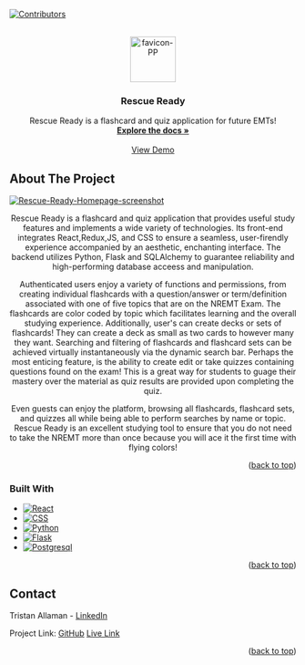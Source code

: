<!-- Improved compatibility of back to top link: See: https://github.com/othneildrew/Best-README-Template/pull/73 -->
<a name="readme-top"></a>
<!--
*** Thanks for checking out the Best-README-Template. If you have a suggestion
*** that would make this better, please fork the repo and create a pull request
*** or simply open an issue with the tag "enhancement".
*** Don't forget to give the project a star!
*** Thanks again! Now go create something AMAZING! :D
-->



<!-- PROJECT SHIELDS -->
<!--
*** I'm using markdown "reference style" links for readability.
*** Reference links are enclosed in brackets [ ] instead of parentheses ( ).
*** See the bottom of this document for the declaration of the reference variables
*** for contributors-url, forks-url, etc. This is an optional, concise syntax you may use.
*** https://www.markdownguide.org/basic-syntax/#reference-style-links
-->
[![Contributors][contributors-shield]][contributors-url]


<!-- PROJECT LOGO -->
<br />
<div align="center">
  <a href="https://github.com/LukeConnors/PledgePalooza">
    <img  alt="favicon-PP" src="https://github.com/Tristanleif1/TristansAirBnB/assets/109706371/7b26aea7-0173-491b-9e0e-11c2a4f5c6c1"  width="80" height="80">
  </a>

<h3 align="center">Rescue Ready</h3>

  <p align="center">
    Rescue Ready is a flashcard and quiz application for future EMTs!
    <br />
    <a href="https://github.com/Tristanleif1/NREMT-prep-app/wiki"><strong>Explore the docs »</strong></a>
    <br />
    <br />
    <a href="https://rescue-ready.onrender.com/">View Demo</a>
  </p>
</div>



<!-- ABOUT THE PROJECT -->
## About The Project

[![Rescue-Ready-Homepage-screenshot][product-screenshot]](https://pledgepalooza.onrender.com/)

<p align="center">
Rescue Ready is a flashcard and quiz application that provides useful study features and implements a wide variety of technologies. Its front-end integrates React,Redux,JS, and CSS to ensure a seamless, user-firendly experience accompanied by an aesthetic, enchanting interface. The backend utilizes Python, Flask and SQLAlchemy to guarantee reliability and high-performing database acceess and manipulation.
</p>
  
<p align="center">
Authenticated users enjoy a variety of functions and permissions, from creating individual flashcards with a question/answer or term/definition associated with one of five topics that are on the NREMT Exam. The flashcards are color coded by topic which facilitates learning and the overall studying experience. Additionally, user's can create decks or sets of flashcards! They can create a deck as small as two cards to however many they want. Searching and filtering of flashcards and flashcard sets can be achieved virtually instantaneously via the dynamic search bar. Perhaps the most enticing feature, is the ability to create edit or take quizzes containing questions found on the exam! This is a great way for students to guage their mastery over the material as quiz results are provided upon completing the quiz. 
</p>
  
<p align="center">
Even guests can enjoy the platform, browsing all flashcards, flashcard sets, and quizzes all while being able to perform searches by name or topic. Rescue Ready is an excellent studying tool to ensure that you do not need to take the NREMT more than once because you will ace it the first time with flying colors!
</p>


<p align="right">(<a href="#readme-top">back to top</a>)</p>



### Built With


* [![React][React.js]][React-url]
* [![CSS][CSSlogo]][css-url]
* [![Python][python-logo]][python-url]
* [![Flask][flask-logo]][flask-url]
* [![Postgresql][postgres-logo]][postgres-url]

<p align="right">(<a href="#readme-top">back to top</a>)</p>

## Contact

Tristan Allaman - [LinkedIn](https://www.linkedin.com/in/tristan-allaman-a18206232/)

Project Link: 
[GitHub](https://github.com/Tristanleif1/NREMT-prep-app)
[Live Link](https://rescue-ready.onrender.com/)

<p align="right">(<a href="#readme-top">back to top</a>)</p>



<!-- MARKDOWN LINKS & IMAGES -->
<!-- https://www.markdownguide.org/basic-syntax/#reference-style-links -->
[contributors-shield]: https://img.shields.io/github/contributors/LukeConnors/PledgePalooza.svg?style=for-the-badge
[contributors-url]: https://github.com/Tristanleif1/NREMT-prep-app/graphs/contributors
[css-url]: https://www.w3.org/Style/CSS/Overview.en.html
[CSSlogo]: https://img.shields.io/badge/css3-%231572B6.svg?style=for-the-badge&logo=css3&logoColor=white
[hmtl-url]: https://html.com/
[flask-logo]: https://img.shields.io/badge/flask-%23000.svg?style=for-the-badge&logo=flask&logoColor=white
[flask-url]: https://img.shields.io/badge/flask-%23000.svg?style=for-the-badge&logo=flask&logoColor=white
[postgres-logo]: https://img.shields.io/badge/postgres-%23316192.svg?style=for-the-badge&logo=postgresql&logoColor=white
[postgres-url]: https://www.sqlalchemy.org/
[forks-shield]: https://img.shields.io/github/forks/github_username/repo_name.svg?style=for-the-badge
[forks-url]: https://github.com/github_username/repo_name/network/members
[stars-shield]: https://img.shields.io/github/stars/github_username/repo_name.svg?style=for-the-badge
[stars-url]: https://github.com/github_username/repo_name/stargazers
[issues-shield]: https://img.shields.io/github/issues/github_username/repo_name.svg?style=for-the-badge
[issues-url]: https://github.com/github_username/repo_name/issues
[license-shield]: https://img.shields.io/github/license/github_username/repo_name.svg?style=for-the-badge
[license-url]: https://github.com/github_username/repo_name/blob/master/LICENSE.txt
[linkedin-shield]: https://img.shields.io/badge/-LinkedIn-black.svg?style=for-the-badge&logo=linkedin&colorB=555
[linkedin-url]: https://www.linkedin.com/in/luke-connors-981373b1/
[linkedin-url2]: https://www.linkedin.com/in/tristan-allaman-a18206232/
[linkedin-url3]: www.linkedin.com/in/albert-marrero-dev
[product-screenshot]: https://github.com/Tristanleif1/NREMT-prep-app/assets/109706371/b4228a01-bf3f-4a1e-ab52-1352a5922d52

[python-logo]: https://img.shields.io/badge/python-3670A0?style=for-the-badge&logo=python&logoColor=ffdd54
[python-url]: https://www.python.org/
[Next.js]: https://img.shields.io/badge/next.js-000000?style=for-the-badge&logo=nextdotjs&logoColor=white
[Next-url]: https://nextjs.org/
[HTML]:https://github.com/LukeConnors/PledgePalooza/assets/79298692/a1ca70ad-9a3b-4f71-aba5-2bff9f29edf3
[React.js]: https://img.shields.io/badge/React-20232A?style=for-the-badge&logo=react&logoColor=61DAFB
[React-url]: https://reactjs.org/
[Vue.js]: https://img.shields.io/badge/Vue.js-35495E?style=for-the-badge&logo=vuedotjs&logoColor=4FC08D
[Vue-url]: https://vuejs.org/
[Angular.io]: https://img.shields.io/badge/Angular-DD0031?style=for-the-badge&logo=angular&logoColor=white
[Angular-url]: https://angular.io/
[Svelte.dev]: https://img.shields.io/badge/Svelte-4A4A55?style=for-the-badge&logo=svelte&logoColor=FF3E00
[Svelte-url]: https://svelte.dev/
[Laravel.com]: https://img.shields.io/badge/Laravel-FF2D20?style=for-the-badge&logo=laravel&logoColor=white
[Laravel-url]: https://laravel.com
[Bootstrap.com]: https://img.shields.io/badge/Bootstrap-563D7C?style=for-the-badge&logo=bootstrap&logoColor=white
[Bootstrap-url]: https://getbootstrap.com
[JQuery.com]: https://img.shields.io/badge/jQuery-0769AD?style=for-the-badge&logo=jquery&logoColor=white
[JQuery-url]: https://jquery.com 
